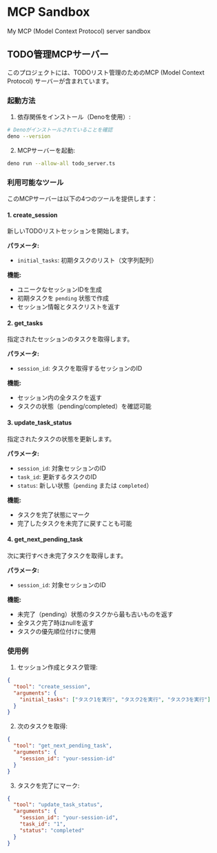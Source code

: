 # MCP Sandbox

My MCP (Model Context Protocol) server sandbox

## TODO管理MCPサーバー

このプロジェクトには、TODOリスト管理のためのMCP (Model Context Protocol) サーバーが含まれています。

### 起動方法

1. 依存関係をインストール（Denoを使用）:
```bash
# Denoがインストールされていることを確認
deno --version
```

2. MCPサーバーを起動:
```bash
deno run --allow-all todo_server.ts
```

### 利用可能なツール

このMCPサーバーは以下の4つのツールを提供します：

#### 1. create_session
新しいTODOリストセッションを開始します。

**パラメータ:**
- `initial_tasks`: 初期タスクのリスト（文字列配列）

**機能:**
- ユニークなセッションIDを生成
- 初期タスクを `pending` 状態で作成
- セッション情報とタスクリストを返す

#### 2. get_tasks
指定されたセッションのタスクを取得します。

**パラメータ:**
- `session_id`: タスクを取得するセッションのID

**機能:**
- セッション内の全タスクを返す
- タスクの状態（pending/completed）を確認可能

#### 3. update_task_status
指定されたタスクの状態を更新します。

**パラメータ:**
- `session_id`: 対象セッションのID
- `task_id`: 更新するタスクのID
- `status`: 新しい状態（`pending` または `completed`）

**機能:**
- タスクを完了状態にマーク
- 完了したタスクを未完了に戻すことも可能

#### 4. get_next_pending_task
次に実行すべき未完了タスクを取得します。

**パラメータ:**
- `session_id`: 対象セッションのID

**機能:**
- 未完了（pending）状態のタスクから最も古いものを返す
- 全タスク完了時はnullを返す
- タスクの優先順位付けに使用

### 使用例

1. セッション作成とタスク管理:
```json
{
  "tool": "create_session",
  "arguments": {
    "initial_tasks": ["タスク1を実行", "タスク2を実行", "タスク3を実行"]
  }
}
```

2. 次のタスクを取得:
```json
{
  "tool": "get_next_pending_task",
  "arguments": {
    "session_id": "your-session-id"
  }
}
```

3. タスクを完了にマーク:
```json
{
  "tool": "update_task_status",
  "arguments": {
    "session_id": "your-session-id",
    "task_id": "1",
    "status": "completed"
  }
}
```
